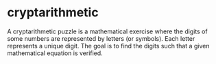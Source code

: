 # cryptarithmetic
A cryptarithmetic puzzle is a mathematical exercise where the digits of some numbers are represented by letters (or symbols). Each letter represents a unique digit. The goal is to find the digits such that a given mathematical equation is verified.
